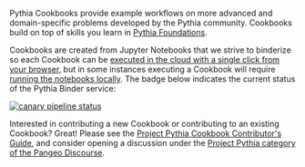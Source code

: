 Pythia Cookbooks provide example workflows on more advanced and domain-specific problems developed by the Pythia community. Cookbooks build on top of skills you learn in [Pythia Foundations](https://foundations.projectpythia.org/landing-page.html).

Cookbooks are created from Jupyter Notebooks that we strive to binderize so each Cookbook can be [executed in the cloud with a single click from your browser](https://foundations.projectpythia.org/preamble/how-to-use.html#interacting-with-jupyter-notebooks-in-the-cloud-via-binder), but in some instances executing a Cookbook will require [running the notebooks locally](https://foundations.projectpythia.org/preamble/how-to-use.html#interacting-with-jupyter-books-locally).
The badge below indicates the current status of the Pythia Binder service:

[![canary pipeline status](https://gitlab.com/jetstream-cloud/canary/badges/main/pipeline.svg?key_text=Pythia+Binder&key_width=100)](https://gitlab.com/jetstream-cloud/canary/-/pipelines) 

Interested in contributing a new Cookbook or contributing to an existing Cookbook? Great! Please see the [Project Pythia Cookbook Contributor's Guide](https://github.com/ProjectPythia/.github/blob/main/.github/CONTRIBUTING.md), and consider opening a discussion under the [Project Pythia category of the Pangeo Discourse](https://discourse.pangeo.io/c/education/project-pythia/60).
